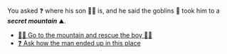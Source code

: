  You asked ❓ where his son 👦🏻 is, and he said the goblins 👺 took him to a ***secret mountain*** ⛰️.

- [🦸‍♂️ Go to the mountain and rescue the boy 👦🏻](../4/2.md)
- [❓ Ask how the man ended up in this place](1-BAB.md)